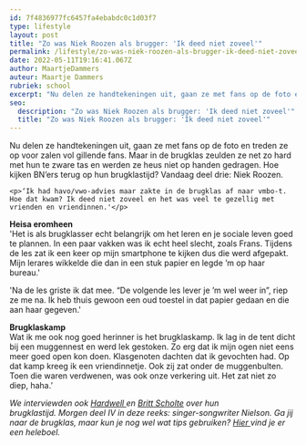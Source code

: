 ```yaml
---
id: 7f4836977fc6457fa4ebabdc0c1d03f7
type: lifestyle
layout: post
title: "Zo was Niek Roozen als brugger: 'Ik deed niet zoveel'"
permalink: /lifestyle/zo-was-niek-roozen-als-brugger-ik-deed-niet-zoveel/
date: 2022-05-11T19:16:41.067Z
author: MaartjeDammers
auteur: Maartje Dammers
rubriek: school
excerpt: "Nu delen ze handtekeningen uit, gaan ze met fans op de foto en treden ze op voor zalen vol gillende fans. Maar in de brugklas zeulden ze net zo hard met hun te zware tas en werden ze heus niet op handen gedragen. Hoe kijken BN’ers terug op hun brugklastijd? Vandaag deel drie: Niek Roozen.  "
seo:
  description: "Zo was Niek Roozen als brugger: 'Ik deed niet zoveel'"
  title: "Zo was Niek Roozen als brugger: 'Ik deed niet zoveel'"
---
```

Nu delen ze handtekeningen uit, gaan ze met fans op de foto en treden ze op voor zalen vol gillende fans. Maar in de brugklas zeulden ze net zo hard met hun te zware tas en werden ze heus niet op handen gedragen. Hoe kijken BN’ers terug op hun brugklastijd? Vandaag deel drie: Niek Roozen.  

    <p>‘Ik had havo/vwo-advies maar zakte in de brugklas af naar vmbo-t. Hoe dat kwam? Ik deed niet zoveel en het was veel te gezellig met vrienden en vriendinnen.'</p>
<p><strong>Heisa eromheen</strong><br>'Het is als brugklasser echt belangrijk om het leren en je sociale leven goed te plannen. In een paar vakken was ik echt heel slecht, zoals Frans. Tijdens de les zat ik een keer op mijn smartphone te kijken dus die werd afgepakt. Mijn lerares wikkelde die dan in een stuk papier en legde ’m op haar bureau.'</p>
<p>'Na de les griste ik dat mee. “De volgende les lever je ’m wel weer in”, riep ze me na. Ik heb thuis gewoon een oud toestel in dat papier gedaan en die aan haar gegeven.'</p>
<p><strong>Brugklaskamp</strong><br>Wat ik me ook nog goed herinner is het brugklaskamp. Ik lag in de tent dicht bij een muggennest en werd lek gestoken. Zo erg dat ik mijn ogen niet eens meer goed open kon doen. Klasgenoten dachten dat ik gevochten had. Op dat kamp kreeg ik een vriendinnetje. Ook zij zat onder de muggenbulten. Toen die waren verdwenen, was ook onze verkering uit. Het zat niet zo diep, haha.’</p>
<p><em>We interviewden ook <a href="https://7dagen.netlify.app/school/dj-hardwell-natuurlijk-ben-ik-er-weleens-uitgestuurd">Hardwell </a>en <a href="https://7dagen.netlify.app/lifestyle-school/zo-was-britt-scholte-als-brugger">Britt Scholte</a> over hun brugklastijd. Morgen deel IV in deze reeks: singer-songwriter Nielson. Ga jij naar de brugklas, maar kun je nog wel wat tips gebruiken? <a href="https://7dagen.netlify.app/brugklas">Hier </a>vind je er een heleboel.</em></p>  
